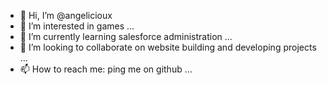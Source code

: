 - 👋 Hi, I’m @angelicioux
- 👀 I’m interested in games ...
- 🌱 I’m currently learning salesforce administration ...
- 💞️ I’m looking to collaborate on website building and developing projects ...
- 📫 How to reach me: ping me on github ...

<!---
angelicioux/angelicioux is a ✨ special ✨ repository because its `README.md` (this file) appears on your GitHub profile.
You can click the Preview link to take a look at your changes.
--->
